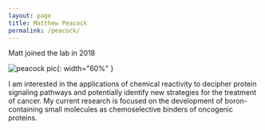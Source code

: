 ```yaml
---
layout: page
title: Matthew Peacock
permalink: /peacock/
---
```

Matt joined the lab in 2018

![peacock pic](../img/peacock.jpg){: width="60%" }

I am interested in the applications of chemical reactivity to decipher protein signaling pathways and potentially identify new strategies for the treatment of cancer. My current research is focused on the development of boron-containing small molecules as chemoselective binders of oncogenic proteins.
